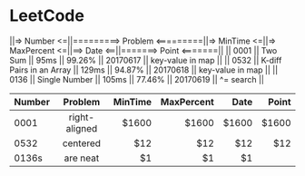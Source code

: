# LeetCode

||=> Number <=||=========> Problem <=========||=> MinTime <=||=> MaxPercent <=||==> Date <==||=======> Point <=======||
||    0001    ||  Two Sum                    ||     95ms    ||     99.26%     ||  20170617  ||  key-value in map     ||
||    0532    ||  K-diff Pairs in an Array   ||    129ms    ||     94.87%     ||  20170618  ||  key-value in map     ||
||    0136    ||  Single Number              ||    105ms    ||     77.46%     ||  20170619  ||  ^= search            ||

| Number        | Problem       | MinTime | MaxPercent | Date | Point |
| ------------- |:-------------:| -----:| -----:| -----:| -----:|
| 0001      | right-aligned | $1600 |$1600 |$1600 |$1600 |
| 0532       | centered      |   $12 |  $12 |  $12 |  $12 |
| 0136s       | are neat      |    $1 |   $1 |   $1 |
